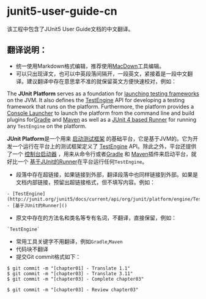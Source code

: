 # junit5-user-guide-cn
该工程中包含了JUnit5 User Guide文档的中文翻译。

## 翻译说明：

- 统一使用Markdown格式编辑，推荐使用[MacDown](http://macdown.uranusjr.com/)工具编辑。
- 可以只出现译文，也可以中英段落间隔开，一段英文，紧接着是一段中文翻译。建议翻译中存在意思拿不准的就保留英文方便快速校对，例如：

The **JUnit Platform** serves as a foundation for [launching testing frameworks](#) on the JVM. It also defines the [TestEngine](http://junit.org/junit5/docs/current/api/org/junit/platform/engine/TestEngine.html) API for developing a testing framework that runs on the platform. Furthermore, the platform provides a [Console Launcher](#) to launch the platform from the command line and build plugins for[Gradle](#) and [Maven](#) as well as a [JUnit 4 based Runner](#) for running any `TestEngine` on the platform.  

**JUnit Platform**是一个用来 [启动测试框架](#) 的基础平台，它是基于JVM的。它为开发一个运行在平台上的测试框架定义了 [TestEngine](http://junit.org/junit5/docs/current/api/org/junit/platform/engine/TestEngine.html) API。除此之外，平台还提供了一个 [控制台启动器](#) ，用来从命令行或者[Gradle](#) 和 [Maven](#)插件来启动平台，就好比一个 [基于JUnit的Runner](#)在平台运行任何`TestEngine`。


- 段落中存在超链接，如果链接到外部，翻译段落中也同样链接到外部。如果是文档内部链接，预留出超链接格式，但不填写内容。例如：

```
- [TestEngine](http://junit.org/junit5/docs/current/api/org/junit/platform/engine/TestEngine.html)
- [基于JUnit的Runner]()
```

- 原文中存在的方法名和类名等专有名词，不翻译，直接保留，例如：

```
`TestEngine`
```

- 常用工具关键字不用翻译，例如`Gradle`,`Maven`
- 代码块不翻译
- 提交Git commit格式如下：

```
$ git commit -m "[chapter01] - Translate 1.1"
$ git commit -m "[chapter03] - Translate 3.11"
$ git commit -m "[chapter03] - Complete chapter03"

$ git commit -m "[chapter03] - Review chapter03"
```

